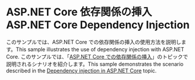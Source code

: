 # <a name="aspnet-core-dependency-injection"></a><span data-ttu-id="244da-101">ASP.NET Core 依存関係の挿入</span><span class="sxs-lookup"><span data-stu-id="244da-101">ASP.NET Core Dependency Injection</span></span>

<span data-ttu-id="244da-102">このサンプルでは、ASP.NET Core での依存関係の挿入の使用方法を説明します。</span><span class="sxs-lookup"><span data-stu-id="244da-102">This sample illustrates the use of dependency injection with ASP.NET Core.</span></span> <span data-ttu-id="244da-103">このサンプルでは、「[ASP.NET Core での依存関係の挿入](https://docs.microsoft.com/aspnet/core/fundamentals/dependency-injection)」のトピックで説明されるシナリオを紹介します。</span><span class="sxs-lookup"><span data-stu-id="244da-103">This sample demonstrates the scenario described in the [Dependency injection in ASP.NET Core](https://docs.microsoft.com/aspnet/core/fundamentals/dependency-injection) topic.</span></span>
